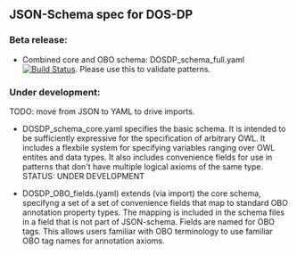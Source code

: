 ## JSON-Schema spec for DOS-DP

### Beta release:

* Combined core and OBO schema: DOSDP_schema_full.yaml [![Build Status](https://travis-ci.org/dosumis/dead_simple_owl_design_patterns.svg?branch=master)](https://travis-ci.org/dosumis/dead_simple_owl_design_patterns).  Please use this to validate patterns.

### Under development:

TODO: move from JSON to YAML to drive imports.

* DOSDP\_schema\_core.yaml  specifies the basic schema. It is
  intended to be sufficiently expressive for the specification of
  arbitrary OWL.  It includes a flexbile system for specifying
  variables ranging over OWL entites and data types.  It also includes
  convenience fields for use in patterns that don't have multiple logical
  axioms of the same type. STATUS:  UNDER DEVELOPMENT
 
   
* DOSDP\_OBO_fields.(yaml) extends (via import) the core schema, specifyng a 
   set of a set of convenience fields that map to standard OBO annotation
   property types.  The mapping is included in the schema files in a field that 
   is not part of JSON-schema. Fields are named for OBO tags. This allows users familiar with OBO
   terminology to use familiar OBO tag names for annotation
   axioms.   
   
   
    
  

